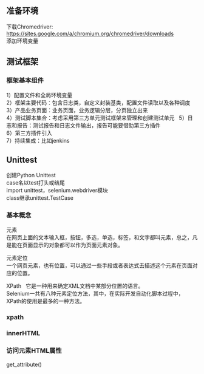 ## 准备环境
下载Chromedriver:  
https://sites.google.com/a/chromium.org/chromedriver/downloads    
添加环境变量  

## 测试框架  
### 框架基本组件   
1）配置文件和全局环境变量      
2）框架主要代码：包含日志类，自定义封装基类，配置文件读取以及各种调度    
3）产品业务页面：业务页面，业务逻辑分层，分页独立出来   
4）测试脚本集合：考虑采用第三方单元测试框架来管理和创建测试单元       
5）日志和报告：测试报告和日志文件输出，报告可能要借助第三方插件    
6）第三方插件引入    
7）持续集成：比如jenkins   

## Unittest
创建Python Unittest  
case名以test打头或结尾  
import unittest，selenium.webdriver模块  
class继承unittest.TestCase  

### 基本概念  
元素  
在网页上面的文本输入框，按钮，多选，单选，标签，和文字都叫元素，总之，凡是能在页面显示的对象都可以作为页面元素对象。
  
元素定位  
一个网页元素，也有位置，可以通过一些手段或者表达式去描述这个元素在页面对应的位置。   
   
XPath  
它是一种用来确定XML文档中某部分位置的语言。  
Selenium一共有八种元素定位方法，其中，在实际开发自动化脚本过程中，XPath的使用是最多的一种方法。  

### xpath
### innerHTML
### 访问元素HTML属性
get_attribute()  

